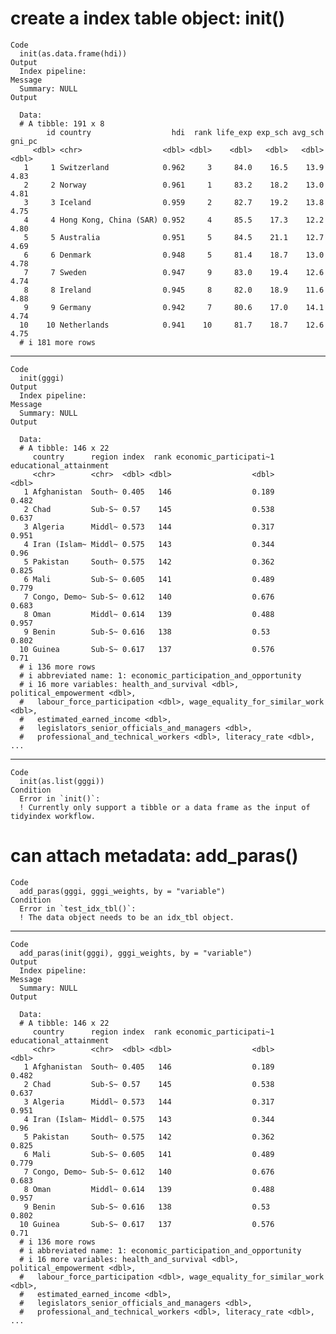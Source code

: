 # create a index table object: init()

    Code
      init(as.data.frame(hdi))
    Output
      Index pipeline: 
    Message
      Summary: NULL
    Output
      
      Data: 
      # A tibble: 191 x 8
            id country                  hdi  rank life_exp exp_sch avg_sch gni_pc
         <dbl> <chr>                  <dbl> <dbl>    <dbl>   <dbl>   <dbl>  <dbl>
       1     1 Switzerland            0.962     3     84.0    16.5    13.9   4.83
       2     2 Norway                 0.961     1     83.2    18.2    13.0   4.81
       3     3 Iceland                0.959     2     82.7    19.2    13.8   4.75
       4     4 Hong Kong, China (SAR) 0.952     4     85.5    17.3    12.2   4.80
       5     5 Australia              0.951     5     84.5    21.1    12.7   4.69
       6     6 Denmark                0.948     5     81.4    18.7    13.0   4.78
       7     7 Sweden                 0.947     9     83.0    19.4    12.6   4.74
       8     8 Ireland                0.945     8     82.0    18.9    11.6   4.88
       9     9 Germany                0.942     7     80.6    17.0    14.1   4.74
      10    10 Netherlands            0.941    10     81.7    18.7    12.6   4.75
      # i 181 more rows

---

    Code
      init(gggi)
    Output
      Index pipeline: 
    Message
      Summary: NULL
    Output
      
      Data: 
      # A tibble: 146 x 22
         country      region index  rank economic_participati~1 educational_attainment
         <chr>        <chr>  <dbl> <dbl>                  <dbl>                  <dbl>
       1 Afghanistan  South~ 0.405   146                  0.189                  0.482
       2 Chad         Sub-S~ 0.57    145                  0.538                  0.637
       3 Algeria      Middl~ 0.573   144                  0.317                  0.951
       4 Iran (Islam~ Middl~ 0.575   143                  0.344                  0.96 
       5 Pakistan     South~ 0.575   142                  0.362                  0.825
       6 Mali         Sub-S~ 0.605   141                  0.489                  0.779
       7 Congo, Demo~ Sub-S~ 0.612   140                  0.676                  0.683
       8 Oman         Middl~ 0.614   139                  0.488                  0.957
       9 Benin        Sub-S~ 0.616   138                  0.53                   0.802
      10 Guinea       Sub-S~ 0.617   137                  0.576                  0.71 
      # i 136 more rows
      # i abbreviated name: 1: economic_participation_and_opportunity
      # i 16 more variables: health_and_survival <dbl>, political_empowerment <dbl>,
      #   labour_force_participation <dbl>, wage_equality_for_similar_work <dbl>,
      #   estimated_earned_income <dbl>,
      #   legislators_senior_officials_and_managers <dbl>,
      #   professional_and_technical_workers <dbl>, literacy_rate <dbl>, ...

---

    Code
      init(as.list(gggi))
    Condition
      Error in `init()`:
      ! Currently only support a tibble or a data frame as the input of tidyindex workflow.

# can attach metadata: add_paras()

    Code
      add_paras(gggi, gggi_weights, by = "variable")
    Condition
      Error in `test_idx_tbl()`:
      ! The data object needs to be an idx_tbl object.

---

    Code
      add_paras(init(gggi), gggi_weights, by = "variable")
    Output
      Index pipeline: 
    Message
      Summary: NULL
    Output
      
      Data: 
      # A tibble: 146 x 22
         country      region index  rank economic_participati~1 educational_attainment
         <chr>        <chr>  <dbl> <dbl>                  <dbl>                  <dbl>
       1 Afghanistan  South~ 0.405   146                  0.189                  0.482
       2 Chad         Sub-S~ 0.57    145                  0.538                  0.637
       3 Algeria      Middl~ 0.573   144                  0.317                  0.951
       4 Iran (Islam~ Middl~ 0.575   143                  0.344                  0.96 
       5 Pakistan     South~ 0.575   142                  0.362                  0.825
       6 Mali         Sub-S~ 0.605   141                  0.489                  0.779
       7 Congo, Demo~ Sub-S~ 0.612   140                  0.676                  0.683
       8 Oman         Middl~ 0.614   139                  0.488                  0.957
       9 Benin        Sub-S~ 0.616   138                  0.53                   0.802
      10 Guinea       Sub-S~ 0.617   137                  0.576                  0.71 
      # i 136 more rows
      # i abbreviated name: 1: economic_participation_and_opportunity
      # i 16 more variables: health_and_survival <dbl>, political_empowerment <dbl>,
      #   labour_force_participation <dbl>, wage_equality_for_similar_work <dbl>,
      #   estimated_earned_income <dbl>,
      #   legislators_senior_officials_and_managers <dbl>,
      #   professional_and_technical_workers <dbl>, literacy_rate <dbl>, ...

